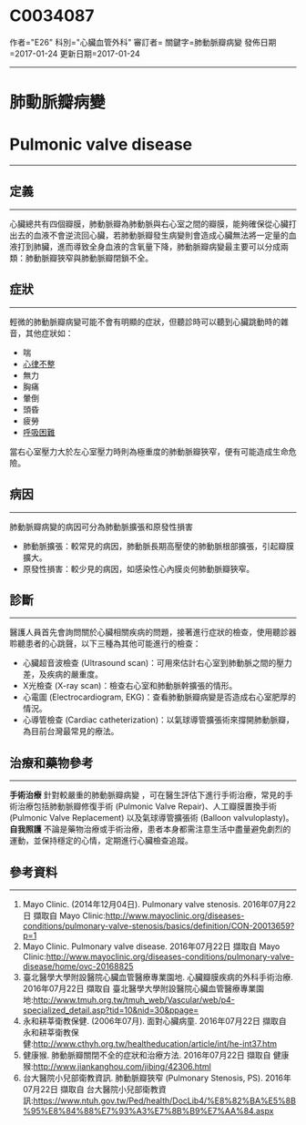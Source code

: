 # C0034087
作者="E26"
科別="心臟血管外科"
審訂者=
關鍵字=肺動脈瓣病變
發佈日期=2017-01-24
更新日期=2017-01-24

----------
# 肺動脈瓣病變
# Pulmonic valve disease
----------
## 定義
----------

心臟總共有四個瓣膜，肺動脈瓣為肺動脈與右心室之間的瓣膜，能夠確保從心臟打出去的血液不會逆流回心臟，若肺動脈瓣發生病變則會造成心臟無法將一定量的血液打到肺臟，進而導致全身血液的含氧量下降，肺動脈瓣病變最主要可以分成兩類：肺動脈瓣狹窄與肺動脈瓣閉鎖不全。

## 症狀
----------

輕微的肺動脈瓣病變可能不會有明顯的症狀，但聽診時可以聽到心臟跳動時的雜音，其他症狀如：

- 喘
- [心律不整](C0003811)
- 無力
- 胸痛
- 暈倒
- 頭昏
- 疲勞
- [呼吸困難](C0013404)

當右心室壓力大於左心室壓力時則為極重度的肺動脈瓣狹窄，便有可能造成生命危險。

## 病因
----------

肺動脈瓣病變的病因可分為肺動脈擴張和原發性損害

- 肺動脈擴張：較常見的病因，肺動脈長期高壓使的肺動脈根部擴張，引起瓣膜擴大。
- 原發性損害：較少見的病因，如感染性心內膜炎何肺動脈瓣狹窄。
## 診斷
----------

醫護人員首先會詢問關於心臟相關疾病的問題，接著進行症狀的檢查，使用聽診器聆聽患者的心跳聲，以下三種為其他可能進行的檢查：

- 心臟超音波檢查 (Ultrasound scan)：可用來估計右心室到肺動脈之間的壓力差，及疾病的嚴重度。
- X光檢查 (X-ray scan)：檢查右心室和肺動脈幹擴張的情形。
- 心電圖 (Electrocardiogram, EKG)：查看肺動脈瓣病變是否造成右心室肥厚的情況。
- 心導管檢查 (Cardiac catheterization)：以氣球導管擴張術來撐開肺動脈瓣，為目前台灣最常見的療法。
## 治療和藥物參考
----------

**手術治療**
針對較嚴重的肺動脈瓣病變 ，可在醫生評估下進行手術治療，常見的手術治療包括肺動脈瓣修復手術 (Pulmonic Valve Repair)、人工瓣膜置換手術 (Pulmonic Valve Replacement) 以及氣球導管擴張術 (Balloon valvuloplasty)。
**自我照護**
不論是藥物治療或手術治療，患者本身都需注意生活中盡量避免劇烈的運動，並保持穩定的心情，定期進行心臟檢查追蹤。

## 參考資料
----------
1. Mayo Clinic. (2014年12月04日). Pulmonary valve stenosis. 2016年07月22日 擷取自 Mayo Clinic:http://www.mayoclinic.org/diseases-conditions/pulmonary-valve-stenosis/basics/definition/CON-20013659?p=1
2. Mayo Clinic. Pulmonary valve disease. 2016年07月22日 擷取自 Mayo Clinic:http://www.mayoclinic.org/diseases-conditions/pulmonary-valve-disease/home/ovc-20168825
3. 臺北醫學大學附設醫院心臟血管醫療專業園地. 心臟瓣膜疾病的外科手術治療. 2016年07月22日 擷取自 臺北醫學大學附設醫院心臟血管醫療專業園地:http://www.tmuh.org.tw/tmuh_web/Vascular/web/p4-specialized_detail.asp?tid=10&nid=30&ppage=
4. 永和耕莘衛教保健. (2006年07月). 面對心臟病童. 2016年07月22日 擷取自 永和耕莘衛教保健:http://www.cthyh.org.tw/healtheducation/article/int/he-int37.htm
5. 健康猴. 肺動脈瓣關閉不全的症狀和治療方法. 2016年07月22日 擷取自 健康猴:http://www.jiankanghou.com/jibing/42306.html
6. 台大醫院小兒部衛教資訊. 肺動脈瓣狹窄 (Pulmonary Stenosis, PS). 2016年07月22日 擷取自 台大醫院小兒部衛教資訊:https://www.ntuh.gov.tw/Ped/health/DocLib4/%E8%82%BA%E5%8B%95%E8%84%88%E7%93%A3%E7%8B%B9%E7%AA%84.aspx

